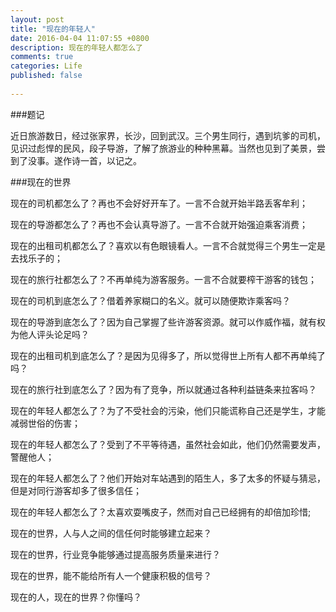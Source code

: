 ```yaml
---
layout: post
title: "现在的年轻人"
date: 2016-04-04 11:07:55 +0800
description: 现在的年轻人都怎么了
comments: true
categories: Life
published: false
 
---
```


###题记

近日旅游数日，经过张家界，长沙，回到武汉。三个男生同行，遇到坑爹的司机，见识过彪悍的民风，段子导游，了解了旅游业的种种黑幕。当然也见到了美景，尝到了没事。遂作诗一首，以记之。

###现在的世界

现在的司机都怎么了？再也不会好好开车了。一言不合就开始半路丢客牟利；

现在的导游都怎么了？再也不会认真导游了。一言不合就开始强迫乘客消费；

现在的出租司机都怎么了？喜欢以有色眼镜看人。一言不合就觉得三个男生一定是去找乐子的；

现在的旅行社都怎么了？不再单纯为游客服务。一言不合就要榨干游客的钱包；



现在的司机到底怎么了？借着养家糊口的名义。就可以随便欺诈乘客吗？

现在的导游到底怎么了？因为自己掌握了些许游客资源。就可以作威作福，就有权为他人评头论足吗？

现在的出租司机到底怎么了？是因为见得多了，所以觉得世上所有人都不再单纯了吗？

现在的旅行社到底怎么了？因为有了竞争，所以就通过各种利益链条来拉客吗？


现在的年轻人都怎么了？为了不受社会的污染，他们只能谎称自己还是学生，才能减弱世俗的伤害；

现在的年轻人都怎么了？受到了不平等待遇，虽然社会如此，他们仍然需要发声，警醒他人；

现在的年轻人都怎么了？他们开始对车站遇到的陌生人，多了太多的怀疑与猜忌，但是对同行游客却多了很多信任；

现在的年轻人都怎么了？太喜欢耍嘴皮子，然而对自己已经拥有的却倍加珍惜;



现在的世界，人与人之间的信任何时能够建立起来？

现在的世界，行业竞争能够通过提高服务质量来进行？

现在的世界，能不能给所有人一个健康积极的信号？


现在的人，现在的世界？你懂吗？



